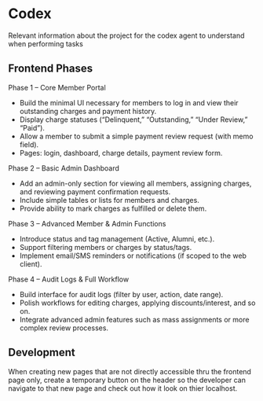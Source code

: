 # Codex
Relevant information about the project for the codex agent to understand when performing tasks

## Frontend Phases
Phase 1 – Core Member Portal
- Build the minimal UI necessary for members to log in and view their outstanding charges and payment history.
- Display charge statuses (“Delinquent,” “Outstanding,” “Under Review,” “Paid”).
- Allow a member to submit a simple payment review request (with memo field).
- Pages: login, dashboard, charge details, payment review form.
  
Phase 2 – Basic Admin Dashboard
- Add an admin-only section for viewing all members, assigning charges, and reviewing payment confirmation requests.
- Include simple tables or lists for members and charges.
- Provide ability to mark charges as fulfilled or delete them.
  
Phase 3 – Advanced Member & Admin Functions
- Introduce status and tag management (Active, Alumni, etc.).
- Support filtering members or charges by status/tags.
- Implement email/SMS reminders or notifications (if scoped to the web client).
  
Phase 4 – Audit Logs & Full Workflow
- Build interface for audit logs (filter by user, action, date range).
- Polish workflows for editing charges, applying discounts/interest, and so on.
- Integrate advanced admin features such as mass assignments or more complex review processes.

## Development
When creating new pages that are not directly accessible thru the frontend page only, create a temporary button on the header so the developer can navigate to that new page and check out how it look on thier localhost.
